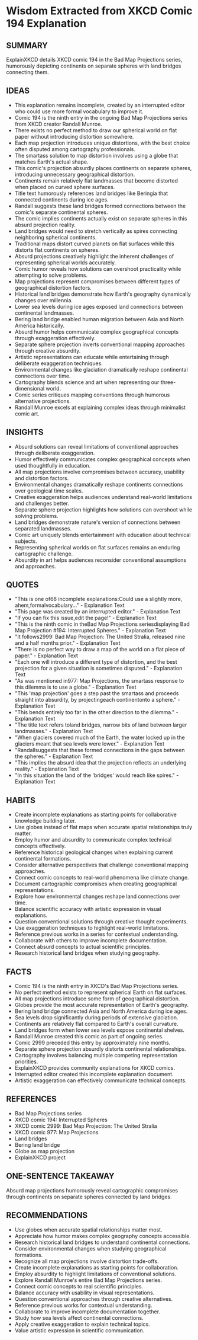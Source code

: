 # Wisdom Extracted from XKCD Comic 194 Explanation

## SUMMARY

ExplainXKCD details XKCD comic 194 in the Bad Map Projections series, humorously depicting continents on separate
spheres with land bridges connecting them.

## IDEAS

- This explanation remains incomplete, created by an interrupted editor who could use more formal vocabulary to improve
  it.
- Comic 194 is the ninth entry in the ongoing Bad Map Projections series from XKCD creator Randall Munroe.
- There exists no perfect method to draw our spherical world on flat paper without introducing distortion somewhere.
- Each map projection introduces unique distortions, with the best choice often disputed among cartography
  professionals.
- The smartass solution to map distortion involves using a globe that matches Earth's actual shape.
- This comic's projection absurdly places continents on separate spheres, introducing unnecessary geographical
  distortion.
- Continents remain relatively flat landmasses that become distorted when placed on curved sphere surfaces.
- Title text humorously references land bridges like Beringia that connected continents during ice ages.
- Randall suggests these land bridges formed connections between the comic's separate continental spheres.
- The comic implies continents actually exist on separate spheres in this absurd projection reality.
- Land bridges would need to stretch vertically as spires connecting neighboring spherical continents.
- Traditional maps distort curved planets on flat surfaces while this distorts flat continents on spheres.
- Absurd projections creatively highlight the inherent challenges of representing spherical worlds accurately.
- Comic humor reveals how solutions can overshoot practicality while attempting to solve problems.
- Map projections represent compromises between different types of geographical distortion factors.
- Historical land bridges demonstrate how Earth's geography dynamically changes over millennia.
- Lower sea levels during ice ages exposed land connections between continental landmasses.
- Bering land bridge enabled human migration between Asia and North America historically.
- Absurd humor helps communicate complex geographical concepts through exaggeration effectively.
- Separate sphere projection inverts conventional mapping approaches through creative absurdity.
- Artistic representations can educate while entertaining through deliberate exaggeration techniques.
- Environmental changes like glaciation dramatically reshape continental connections over time.
- Cartography blends science and art when representing our three-dimensional world.
- Comic series critiques mapping conventions through humorous alternative projections.
- Randall Munroe excels at explaining complex ideas through minimalist comic art.

## INSIGHTS

- Absurd solutions can reveal limitations of conventional approaches through deliberate exaggeration.
- Humor effectively communicates complex geographical concepts when used thoughtfully in education.
- All map projections involve compromises between accuracy, usability and distortion factors.
- Environmental changes dramatically reshape continents connections over geological time scales.
- Creative exaggeration helps audiences understand real-world limitations and challenges better.
- Separate sphere projection highlights how solutions can overshoot while solving problems.
- Land bridges demonstrate nature's version of connections between separated landmasses.
- Comic art uniquely blends entertainment with education about technical subjects.
- Representing spherical worlds on flat surfaces remains an enduring cartographic challenge.
- Absurdity in art helps audiences reconsider conventional assumptions and approaches.

## QUOTES

- "This is one of68 incomplete explanations:Could use a slightly more, ahem,formalvocabulary..." - Explanation Text
- "This page was created by an interrupted editor." - Explanation Text
- "If you can fix this issue,edit the page!" - Explanation Text
- "This is the ninth comic in theBad Map Projections seriesdisplaying Bad Map Projection #194: Interrupted Spheres." -
  Explanation Text
- "It follows2999: Bad Map Projection: The United Stralia, released nine and a half months prior." - Explanation Text
- "There is no perfect way to draw a map of the world on a flat piece of paper." - Explanation Text
- "Each one will introduce a different type of distortion, and the best projection for a given situation is sometimes
  disputed." - Explanation Text
- "As was mentioned in977: Map Projections, the smartass response to this dilemma is to use a globe." - Explanation Text
- "This 'map projection' goes a step past the smartass and proceeds straight into absurdity, by projectingeach
  continentonto a sphere." - Explanation Text
- "This bends entirely too far in the other direction to the dilemma." - Explanation Text
- "The title text refers toland bridges, narrow bits of land between larger landmasses." - Explanation Text
- "When glaciers covered much of the Earth, the water locked up in the glaciers meant that sea levels were lower." -
  Explanation Text
- "Randallsuggests that these formed connections in the gaps between the spheres." - Explanation Text
- "This implies the absurd idea that the projection reflects an underlying reality." - Explanation Text
- "In this situation the land of the 'bridges' would reach like spires." - Explanation Text

## HABITS

- Create incomplete explanations as starting points for collaborative knowledge building later.
- Use globes instead of flat maps when accurate spatial relationships truly matter.
- Employ humor and absurdity to communicate complex technical concepts effectively.
- Reference historical geological changes when explaining current continental formations.
- Consider alternative perspectives that challenge conventional mapping approaches.
- Connect comic concepts to real-world phenomena like climate change.
- Document cartographic compromises when creating geographical representations.
- Explore how environmental changes reshape land connections over time.
- Balance scientific accuracy with artistic expression in visual explanations.
- Question conventional solutions through creative thought experiments.
- Use exaggeration techniques to highlight real-world limitations.
- Reference previous works in a series for contextual understanding.
- Collaborate with others to improve incomplete documentation.
- Connect absurd concepts to actual scientific principles.
- Research historical land bridges when studying geography.

## FACTS

- Comic 194 is the ninth entry in XKCD's Bad Map Projections series.
- No perfect method exists to represent spherical Earth on flat surfaces.
- All map projections introduce some form of geographical distortion.
- Globes provide the most accurate representation of Earth's geography.
- Bering land bridge connected Asia and North America during ice ages.
- Sea levels drop significantly during periods of extensive glaciation.
- Continents are relatively flat compared to Earth's overall curvature.
- Land bridges form when lower sea levels expose continental shelves.
- Randall Munroe created this comic as part of ongoing series.
- Comic 2999 preceded this entry by approximately nine months.
- Separate sphere projection absurdly distorts continental relationships.
- Cartography involves balancing multiple competing representation priorities.
- ExplainXKCD provides community explanations for XKCD comics.
- Interrupted editor created this incomplete explanation document.
- Artistic exaggeration can effectively communicate technical concepts.

## REFERENCES

- Bad Map Projections series
- XKCD comic 194: Interrupted Spheres
- XKCD comic 2999: Bad Map Projection: The United Stralia
- XKCD comic 977: Map Projections
- Land bridges
- Bering land bridge
- Globe as map projection
- ExplainXKCD project

## ONE-SENTENCE TAKEAWAY

Absurd map projections humorously reveal cartographic compromises through continents on separate spheres connected by
land bridges.

## RECOMMENDATIONS

- Use globes when accurate spatial relationships matter most.
- Appreciate how humor makes complex geography concepts accessible.
- Research historical land bridges to understand continental connections.
- Consider environmental changes when studying geographical formations.
- Recognize all map projections involve distortion trade-offs.
- Create incomplete explanations as starting points for collaboration.
- Employ absurdity to highlight limitations of conventional solutions.
- Explore Randall Munroe's entire Bad Map Projections series.
- Connect comic concepts to real scientific principles.
- Balance accuracy with usability in visual representations.
- Question conventional approaches through creative alternatives.
- Reference previous works for contextual understanding.
- Collaborate to improve incomplete documentation together.
- Study how sea levels affect continental connections.
- Apply creative exaggeration to explain technical topics.
- Value artistic expression in scientific communication.
